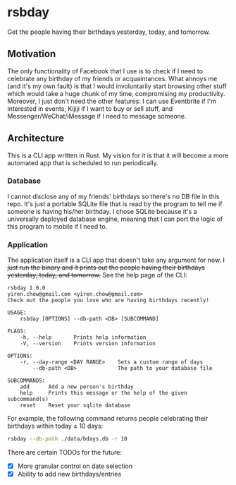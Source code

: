 # rsbday

Get the people having their birthdays yesterday, today, and tomorrow.

## Motivation

The only functionality of Facebook that I use is to check if I need to celebrate any birthday of my friends or acquaintances. What annoys me (and it's my own fault) is that I would involuntarily start browsing other stuff which would take a huge chunk of my time, compromising my productivity. Moreover, I just don't need the other features: I can use Eventbrite if I'm interested in events, Kijiji if I want to buy or sell stuff, and Messenger/WeChat/iMessage if I need to message someone.

## Architecture

This is a CLI app written in Rust. My vision for it is that it will become a more automated app that is scheduled to run periodically.

### Database

I cannot disclose any of my friends' birthdays so there's no DB file in this repo. It's just a portable SQLite file that is read by the program to tell me if someone is having his/her birthday. I chose SQLite because it's a universally deployed database engine, meaning that I can port the logic of this program to mobile if I need to.

### Application

The application itself is a CLI app that doesn't take any argument for now. ~~I just run the binary and it prints out the people having their birthdays yesterday, today, and tomorrow.~~ See the help page of the CLI:

```plaintext
rsbday 1.0.0
yiren.chow@gmail.com <yiren.chow@gmail.com>
Check out the people you love who are having birthdays recently!

USAGE:
    rsbday [OPTIONS] --db-path <DB> [SUBCOMMAND]

FLAGS:
    -h, --help       Prints help information
    -V, --version    Prints version information

OPTIONS:
    -r, --day-range <DAY RANGE>    Sets a custom range of days
        --db-path <DB>             The path to your database file

SUBCOMMANDS:
    add      Add a new person's birthday
    help     Prints this message or the help of the given subcommand(s)
    reset    Reset your sqlite database
```

For example, the following command returns people celebrating their birthdays within today ± 10 days:

```bash
rsbday --db-path ./data/bdays.db -r 10
```

There are certain TODOs for the future:

- [x] More granular control on date selection
- [x] Ability to add new birthdays/entries
